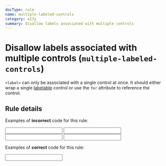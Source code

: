 ```yaml
---
docType: rule
name: multiple-labeled-controls
category: a17y
summary: Disallow labels associated with multiple controls
---
```


# Disallow labels associated with multiple controls (`multiple-labeled-controls`)

`<label>` can only be associated with a single control at once.
It should either wrap a single [labelable][] control or use the `for` attribute to reference the control.

[labelable]: https://html.spec.whatwg.org/multipage/forms.html#category-label

## Rule details

Examples of **incorrect** code for this rule:

<validate name="incorrect-multiple" rules="multiple-labeled-controls">
  <label>
    <input type="text">
    <input type="text">
  </label>
</validate>

<validate name="incorrect-both" rules="multiple-labeled-controls">
  <label for="bar">
    <input type="text" id="foo">
  </label>
  <input type="text" id="bar">
</validate>

Examples of **correct** code for this rule:

<validate name="correct" rules="multiple-labeled-controls">
  <label>
    <input type="text">
  </label>
</validate>
